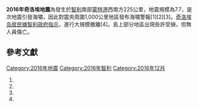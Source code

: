**2016年奇洛埃地震**為發生於[智利](../Page/智利.md "wikilink")南部[蒙特港](../Page/蒙特港.md "wikilink")西南方225公里，地震規模為7.7，是次地震引發海嘯，因此對震央周圍1,000公里地區發布海嘯警報\[1\]\[2\]\[3\]。[奇洛埃岛居民據智利政府指示](https://zh.wikipedia.org/wiki/奇洛埃岛 "wikilink")，進行大規模撤離\[4\]。島上部分地區出現些許受損，但無人員傷亡。

## 參考文獻

[Category:2016年地震](https://zh.wikipedia.org/wiki/Category:2016年地震 "wikilink") [Category:2016年智利](https://zh.wikipedia.org/wiki/Category:2016年智利 "wikilink") [Category:2016年12月](https://zh.wikipedia.org/wiki/Category:2016年12月 "wikilink")

1.

2.
3.

4.
